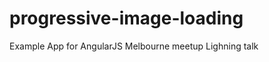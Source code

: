 progressive-image-loading
=========================

Example App for AngularJS Melbourne meetup Lighning talk
